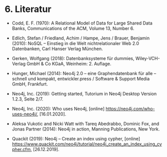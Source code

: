 # 6. Literatur

* Codd, E. F. (1970): A Relational Model of Data for
Large Shared Data Banks, Communications of the ACM, Volume 13, Number 6.

* Edlich, Stefan / Friedland, Achim / Hampe, Jens / Brauer, Benjamin (2010): NoSQL – Einstieg in die Welt nichtrelationaler Web 2.0 Datenbanken, Carl Hanser Verlag München.

* Gerken, Wolfgang (2018): Datenbanksysteme für dummies, Wiley-VCH-Verlag GmbH & Co KGaA, Weinheim: 2. Auflage.

* Hunger, Michael (2014): Neo4j 2.0 – eine Graphendatenbank für alle – schnell und kompakt, entwickler.press / Software & Support Media GmbH, Frankfurt.

* Neo4j, Inc. (2019): Getting started, Tutorium in Neo4j Desktop Version 1.2.3, Seite 2/7.

* Neo4j, Inc. (2020): Who uses Neo4j, [online] https://neo4j.com/who-uses-neo4j/, [16.01.2020].

* Aleksa Vukotic and Nicki Watt with Tareq Abedrabbo, Dominic Fox, and Jonas Partner (2014): Neo4j in action, Manning Publications, New York.

* Quackit (2019): Neo4j – Create an index using cypher, [online] https://www.quackit.com/neo4j/tutorial/neo4j_create_an_index_using_cypher.cfm, [26.12.2019].

